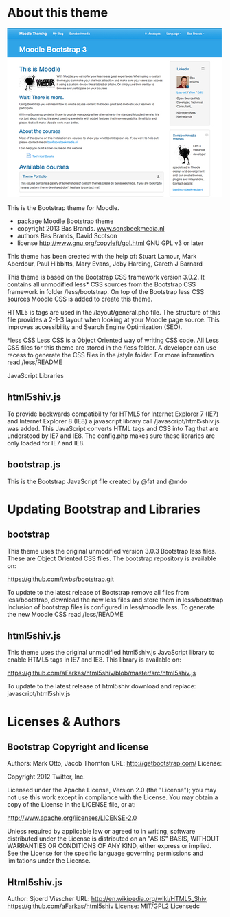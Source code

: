 About this theme
================

![image1](pix/screenshot.jpg "Moodle Bootstrap Screenshot")

This is the Bootstrap theme for Moodle.

* package   Moodle Bootstrap theme
* copyright 2013 Bas Brands. www.sonsbeekmedia.nl
* authors   Bas Brands, David Scotson
* license   http://www.gnu.org/copyleft/gpl.html GNU GPL v3 or later

This theme has been created with the help of:
Stuart Lamour, Mark Aberdour, Paul Hibbitts, Mary Evans, Joby Harding, Gareth J Barnard

This theme is based on the Bootstrap CSS framework version 3.0.2.
It contains all unmodified less* CSS sources from the Bootstrap CSS
framework in folder /less/bootstrap.
On top of the Bootstrap less CSS sources Moodle CSS is added to create this
theme.

HTML5 is tags are used in the /layout/general.php file. The structure of this file
provides a 2-1-3 layout when looking at your Moodle page source. This improves
accessibility and Search Engine Optimization (SEO).

*less CSS
Less CSS is a Object Oriented way of writing CSS code. All Less CSS files
for this theme are stored in the /less folder. A developer can use recess
to generate the CSS files in the /style folder. For more
information read /less/README

JavaScript Libraries

html5shiv.js
------------
To provide backwards compatibility for HTML5 for Internet Explorer 7 (IE7) and Internet
Explorer 8 (IE8) a javascript library call /javascript/html5shiv.js was added. This
JavaScript converts HTML tags and CSS into Tag that are understood by IE7 and IE8.
The config.php makes sure these libraries are only loaded for IE7 and IE8.

bootstrap.js
--------------------------------------------------------------
This is the Bootstrap JavaScript file created by @fat and @mdo


Updating Bootstrap and Libraries
========================================

bootstrap
-----------------
This theme uses the original unmodified version 3.0.3 Bootstrap less files. These are
Object Oriented CSS files. The bootstrap repository is available on:

https://github.com/twbs/bootstrap.git

To update to the latest release of Bootstrap remove all files from less/bootstrap,
download the new less files and store them in less/bootstrap
Inclusion of bootstrap files is configured in less/moodle.less. To generate the new
Moodle CSS read /less/README

html5shiv.js
------------
This theme uses the original unmodified html5shiv.js JavaScript library to enable HTML5 tags in IE7 and IE8.
This library is available on:

https://github.com/aFarkas/html5shiv/blob/master/src/html5shiv.js

To update to the latest release of html5shiv download and replace:
javascript/html5shiv.js


Licenses & Authors
==================

Bootstrap Copyright and license
---------------------------------------
Authors: Mark Otto, Jacob Thornton
URL: http://getbootstrap.com/
License:

Copyright 2012 Twitter, Inc.

Licensed under the Apache License, Version 2.0 (the "License");
you may not use this work except in compliance with the License.
You may obtain a copy of the License in the LICENSE file, or at:

   http://www.apache.org/licenses/LICENSE-2.0

Unless required by applicable law or agreed to in writing, software
distributed under the License is distributed on an "AS IS" BASIS,
WITHOUT WARRANTIES OR CONDITIONS OF ANY KIND, either express or implied.
See the License for the specific language governing permissions and
limitations under the License.

Html5shiv.js
------------
Author: Sjoerd Visscher
URL: http://en.wikipedia.org/wiki/HTML5_Shiv, https://github.com/aFarkas/html5shiv
License: MIT/GPL2 Licensedc
